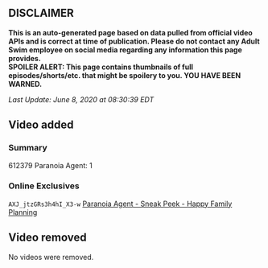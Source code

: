 ## DISCLAIMER
**This is an auto-generated page based on data pulled from official video APIs and is correct at time of publication. Please do not contact any Adult Swim employee on social media regarding any information this page provides.**  
**SPOILER ALERT: This page contains thumbnails of full episodes/shorts/etc. that might be spoilery to you. YOU HAVE BEEN WARNED.**  

_Last Update: June 8, 2020 at 08:30:39 EDT_
## Video added
### Summary
612379 Paranoia Agent: 1  
### Online Exclusives
`AXJ_jtzGRs3h4hI_X3-w` [Paranoia Agent - Sneak Peek - Happy Family Planning](https://www.adultswim.com/videos/paranoia-agent/sneak-peek-happy-family-planning)  
## Video removed
No videos were removed.  
